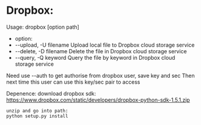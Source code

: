 Dropbox:
===============================
Usage:
dropbox [option path]
* option:
* --upload, -U filename  Upload local file to Dropbox cloud storage service  
* --delete, -D filename  Delete the file in Dropbox cloud storage service  
* --query,  -Q keyword   Query the file by keyword in Dropbox cloud storage service  


Need use --auth to get authorise from dropbox user, save key and sec
Then next time this user can use this key/sec pair to access

Depenence:
    download dropbox sdk:
    https://www.dropbox.com/static/developers/dropbox-python-sdk-1.5.1.zip

    unzip and go into path:
    python setup.py install
